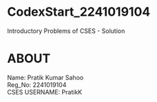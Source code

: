 # CodexStart_2241019104
Introductory Problems of CSES - Solution

# ABOUT
Name: Pratik Kumar Sahoo <br>
Reg_No: 2241019104 <br>
CSES USERNAME: PratikK
